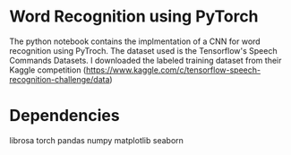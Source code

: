 # Word Recognition using PyTorch
The python notebook contains the implmentation of a CNN for word
recognition using PyTroch. The dataset used is the Tensorflow's Speech
Commands Datasets. I downloaded the labeled training dataset from their
Kaggle competition
(https://www.kaggle.com/c/tensorflow-speech-recognition-challenge/data)

# Dependencies

librosa
torch
pandas
numpy
matplotlib
seaborn

